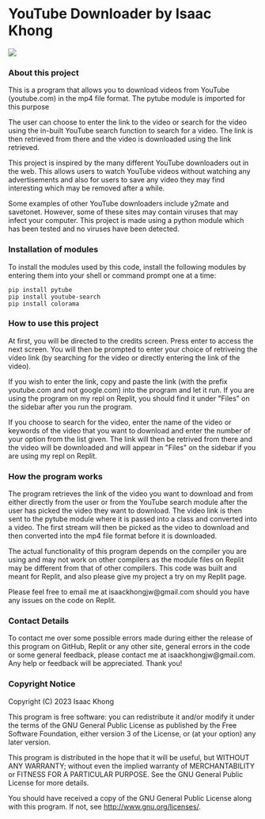<h1> YouTube Downloader by Isaac Khong </h1>
<img src="https://user-images.githubusercontent.com/82068061/224307056-9bc03801-5919-4798-a3ca-383a5054e795.png"/>

<h3> About this project </h3>
<p> This is a program that allows you to download videos from YouTube (youtube.com) in the mp4 file format. The pytube module is imported for this purpose </p>
<p> The user can choose to enter the link to the video or search for the video using the in-built YouTube search function to search for a video. The link is then retrieved from there and the video is downloaded using the link retrieved. </p>
<p> This project is inspired by the many different YouTube downloaders out in the web. This allows users to watch YouTube videos without watching any advertisements and also for users to save any video they may find interesting which may be removed after a while. </p>
<p> Some examples of other YouTube downloaders include y2mate and savetonet. However, some of these sites may contain viruses that may infect your computer. This project is made using a python module which has been tested and no viruses have been detected.</p>

<h3> Installation of modules </h3>
<p> To install the modules used by this code, install the following modules by entering them into your shell or command prompt one at a time: </p>


```
pip install pytube
pip install youtube-search
pip install colorama
```

<h3> How to use this project </h3>
<p>At first, you will be directed to the credits screen. Press enter to access the next screen. You will then be prompted to enter your choice of retriveing the video link (by searching for the video or directly entering the link of the video).</p>
<p> If you wish to enter the link, copy and paste the link (with the prefix youtube.com and not google.com) into the program and let it run. If you are using the program on my repl on Replit, you should find it under "Files" on the sidebar after you run the program. </p>
<p> If you choose to search for the video, enter the name of the video or keywords of the video that you want to download and enter the number of your option from the list given. The link will then be retrived from there and the video will be downloaded and will appear in "Files" on the sidebar if you are using my repl on Replit. </p>

<h3> How the program works </h3>
<p>The program retrieves the link of the video you want to download and from either directly from the user or from the YouTube search module after the user has picked the video they want to download. The video link is then sent to the pytube module where it is passed into a class and converted into a video. The first stream will then be picked as the video to download and then converted into the mp4 file format before it is downloaded. </p>

<p>The actual functionality of this program depends on the compiler you are using and may not work on other compilers as the module files on Replit may be different from that of other compilers. This code was built and meant for Replit, and also please give my project a try on my Replit page. </p>

<p>Please feel free to email me at isaackhongjw@gmail.com should you have any issues on the code on Replit. </p>

<h3> Contact Details </h3>
<p>To contact me over some possible errors made during either the release of this program on GitHub, Replit or any other site, general errors in the code or some general feedback, please contact me at isaackhongjw@gmail.com. Any help or feedback will be appreciated. Thank you! </p>

<h3> Copyright Notice </h3>
Copyright (C) 2023 Isaac Khong

This program is free software: you can redistribute it and/or modify it under the terms of the GNU General Public License as published by the Free Software Foundation, either version 3 of the License, or (at your option) any later version.

This program is distributed in the hope that it will be useful, but WITHOUT ANY WARRANTY; without even the implied warranty of MERCHANTABILITY or FITNESS FOR A PARTICULAR PURPOSE.  See the GNU General Public License for more details.

You should have received a copy of the GNU General Public License along with this program.  If not, see <http://www.gnu.org/licenses/>.
